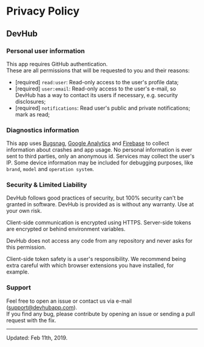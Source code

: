 # Privacy Policy

## DevHub

### Personal user information
This app requires GitHub authentication.<br/>
These are all permissions that will be requested to you and their reasons:

- [required] `read:user`: Read-only access to the user's profile data;
- [required] `user:email`: Read-only access to the user's e-mail, so DevHub has a way to contact its users if necessary, e.g. security disclosures;
- [required] `notifications`: Read user's public and private notifications; mark as read;


### Diagnostics information
This app uses [Bugsnag](https://bugsnag.com), [Google Analytics](https://analytics.google.com/) and [Firebase](https://firebase.google.com/) to collect information about crashes and app usage. 
No personal information is ever sent to third parties, only an anonymous id. Services may collect the user's IP. Some device information may be included for debugging purposes, like `brand`, `model` and `operation system`.


### Security & Limited Liability

DevHub follows good practices of security, but 100% security can't be granted in software. DevHub is provided as is without any warranty. Use at your own risk.

Client-side communication is encrypted using HTTPS. Server-side tokens are encrypted or behind environment variables.

DevHub does not access any code from any repository and never asks for this permission.

Client-side token safety is a user's responsibility. We recommend being extra careful with which browser extensions you have installed, for example.


### Support
Feel free to open an issue or contact us via e-mail ([support@devhubapp.com](mailto:support@devhubapp.com)).<br/>
If you find any bug, please contribute by opening an issue or sending a pull request with the fix.

---

Updated: Feb 11th, 2019.
